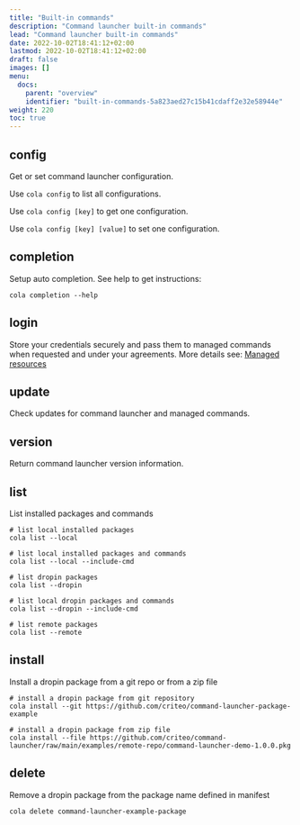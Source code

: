 ```yaml
---
title: "Built-in commands"
description: "Command launcher built-in commands"
lead: "Command launcher built-in commands"
date: 2022-10-02T18:41:12+02:00
lastmod: 2022-10-02T18:41:12+02:00
draft: false
images: []
menu:
  docs:
    parent: "overview"
    identifier: "built-in-commands-5a823aed27c15b41cdaff2e32e58944e"
weight: 220
toc: true
---
```


## config

Get or set command launcher configuration.

Use `cola config` to list all configurations.

Use `cola config [key]` to get one configuration.

Use `cola config [key] [value]` to set one configuration.

## completion

Setup auto completion. See help to get instructions:

```shell
cola completion --help
```

## login

Store your credentials securely and pass them to managed commands when requested and under your agreements. More details see: [Managed resources](../resources)

## update

Check updates for command launcher and managed commands.

## version

Return command launcher version information.

## list

List installed packages and commands

```shell
# list local installed packages
cola list --local

# list local installed packages and commands
cola list --local --include-cmd

# list dropin packages
cola list --dropin

# list local dropin packages and commands
cola list --dropin --include-cmd

# list remote packages
cola list --remote
```

## install

Install a dropin package from a git repo or from a zip file

```shell
# install a dropin package from git repository
cola install --git https://github.com/criteo/command-launcher-package-example

# install a dropin package from zip file
cola install --file https://github.com/criteo/command-launcher/raw/main/examples/remote-repo/command-launcher-demo-1.0.0.pkg
```

## delete

Remove a dropin package from the package name defined in manifest

```shell
cola delete command-launcher-example-package
```
